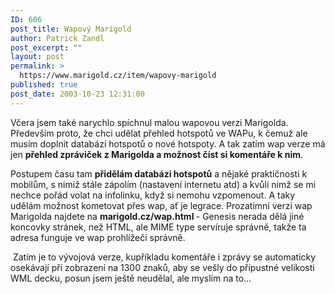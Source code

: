 ```yaml
---
ID: 606
post_title: Wapový Marigold
author: Patrick Zandl
post_excerpt: ""
layout: post
permalink: >
  https://www.marigold.cz/item/wapovy-marigold
published: true
post_date: 2003-10-23 12:31:00
---
```

<P>Včera jsem také narychlo spíchnul malou wapovou verzi Marigolda. Především proto, že chci udělat přehled hotspotů ve WAPu, k čemuž ale musím doplnit databázi hotspotů o nové hotspoty. A tak zatím wap verze má jen <STRONG>přehled zpráviček z Marigolda a možnost číst si komentáře k nim</STRONG>. </P>
<P>Postupem času tam <STRONG>přidělám databázi hotspotů</STRONG> a nějaké praktičnosti k mobilům, s nimiž stále zápolím (nastavení internetu atd) a kvůli nimž se mi nechce pořád volat na infolinku, když si nemohu vzpomenout. A taky udělám možnost kometovat přes wap, ať je legrace. Prozatimní verzi wap Marigolda najdete na <STRONG>marigold.cz/wap.html </STRONG>- Genesis nerada dělá jiné koncovky stránek, než HTML, ale MIME type servíruje správně, takže ta adresa funguje ve wap prohlížeči správně.</P>
<P>&#160;Zatím je to vývojová verze, kupříkladu komentáře i zprávy se automaticky osekávají při zobrazení na 1300 znaků, aby se vešly do přípustné velikosti WML decku, posun jsem ještě neudělal, ale myslím na to...</P>